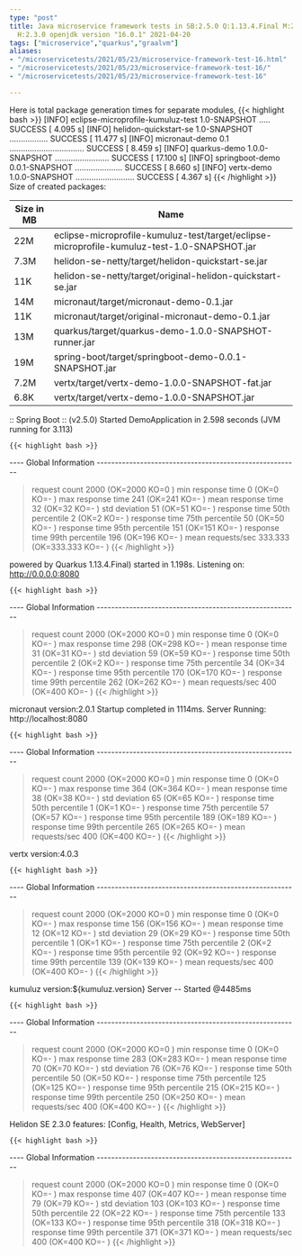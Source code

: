 ```yaml
---
type: "post"
title: Java microservice framework tests in SB:2.5.0 Q:1.13.4.Final M:2.5.4 V:4.0.3
  H:2.3.0 openjdk version "16.0.1" 2021-04-20
tags: ["microservice","quarkus","graalvm"]
aliases:
- "/microservicetests/2021/05/23/microservice-framework-test-16.html"
- "/microservicetests/2021/05/23/microservice-framework-test-16/"
- "/microservicetests/2021/05/23/microservice-framework-test-16"

---
```

 
Here is total package generation times for separate modules,
{{< highlight bash >}}
[INFO] eclipse-microprofile-kumuluz-test 1.0-SNAPSHOT ..... SUCCESS [  4.095 s]
[INFO] helidon-quickstart-se 1.0-SNAPSHOT ................. SUCCESS [ 11.477 s]
[INFO] micronaut-demo 0.1 ................................. SUCCESS [  8.459 s]
[INFO] quarkus-demo 1.0.0-SNAPSHOT ........................ SUCCESS [ 17.100 s]
[INFO] springboot-demo 0.0.1-SNAPSHOT ..................... SUCCESS [  8.660 s]
[INFO] vertx-demo 1.0.0-SNAPSHOT .......................... SUCCESS [  4.367 s]
{{< /highlight >}}
Size of created packages:

| Size in MB |  Name |
|------------|-------|
| 22M | eclipse-microprofile-kumuluz-test/target/eclipse-microprofile-kumuluz-test-1.0-SNAPSHOT.jar |
| 7.3M | helidon-se-netty/target/helidon-quickstart-se.jar |
| 11K | helidon-se-netty/target/original-helidon-quickstart-se.jar |
| 14M | micronaut/target/micronaut-demo-0.1.jar |
| 11K | micronaut/target/original-micronaut-demo-0.1.jar |
| 13M | quarkus/target/quarkus-demo-1.0.0-SNAPSHOT-runner.jar |
| 19M | spring-boot/target/springboot-demo-0.0.1-SNAPSHOT.jar |
| 7.2M | vertx/target/vertx-demo-1.0.0-SNAPSHOT-fat.jar |
| 6.8K | vertx/target/vertx-demo-1.0.0-SNAPSHOT.jar |


:: Spring Boot :: (v2.5.0) Started DemoApplication in 2.598 seconds (JVM running for 3.113)

    {{< highlight bash >}}
---- Global Information --------------------------------------------------------
> request count                                       2000 (OK=2000   KO=0     )
> min response time                                      0 (OK=0      KO=-     )
> max response time                                    241 (OK=241    KO=-     )
> mean response time                                    32 (OK=32     KO=-     )
> std deviation                                         51 (OK=51     KO=-     )
> response time 50th percentile                          2 (OK=2      KO=-     )
> response time 75th percentile                         50 (OK=50     KO=-     )
> response time 95th percentile                        151 (OK=151    KO=-     )
> response time 99th percentile                        196 (OK=196    KO=-     )
> mean requests/sec                                333.333 (OK=333.333 KO=-     )
{{< /highlight >}}

powered by Quarkus 1.13.4.Final) started in 1.198s. Listening on: http://0.0.0.0:8080

    {{< highlight bash >}}
---- Global Information --------------------------------------------------------
> request count                                       2000 (OK=2000   KO=0     )
> min response time                                      0 (OK=0      KO=-     )
> max response time                                    298 (OK=298    KO=-     )
> mean response time                                    31 (OK=31     KO=-     )
> std deviation                                         59 (OK=59     KO=-     )
> response time 50th percentile                          2 (OK=2      KO=-     )
> response time 75th percentile                         34 (OK=34     KO=-     )
> response time 95th percentile                        170 (OK=170    KO=-     )
> response time 99th percentile                        262 (OK=262    KO=-     )
> mean requests/sec                                    400 (OK=400    KO=-     )
{{< /highlight >}}

micronaut version:2.0.1 Startup completed in 1114ms. Server Running: http://localhost:8080

    {{< highlight bash >}}
---- Global Information --------------------------------------------------------
> request count                                       2000 (OK=2000   KO=0     )
> min response time                                      0 (OK=0      KO=-     )
> max response time                                    364 (OK=364    KO=-     )
> mean response time                                    38 (OK=38     KO=-     )
> std deviation                                         65 (OK=65     KO=-     )
> response time 50th percentile                          1 (OK=1      KO=-     )
> response time 75th percentile                         57 (OK=57     KO=-     )
> response time 95th percentile                        189 (OK=189    KO=-     )
> response time 99th percentile                        265 (OK=265    KO=-     )
> mean requests/sec                                    400 (OK=400    KO=-     )
{{< /highlight >}}

vertx version:4.0.3

    {{< highlight bash >}}
---- Global Information --------------------------------------------------------
> request count                                       2000 (OK=2000   KO=0     )
> min response time                                      0 (OK=0      KO=-     )
> max response time                                    156 (OK=156    KO=-     )
> mean response time                                    12 (OK=12     KO=-     )
> std deviation                                         29 (OK=29     KO=-     )
> response time 50th percentile                          1 (OK=1      KO=-     )
> response time 75th percentile                          2 (OK=2      KO=-     )
> response time 95th percentile                         92 (OK=92     KO=-     )
> response time 99th percentile                        139 (OK=139    KO=-     )
> mean requests/sec                                    400 (OK=400    KO=-     )
{{< /highlight >}}

kumuluz version:${kumuluz.version} Server -- Started @4485ms

    {{< highlight bash >}}
---- Global Information --------------------------------------------------------
> request count                                       2000 (OK=2000   KO=0     )
> min response time                                      0 (OK=0      KO=-     )
> max response time                                    283 (OK=283    KO=-     )
> mean response time                                    70 (OK=70     KO=-     )
> std deviation                                         76 (OK=76     KO=-     )
> response time 50th percentile                         50 (OK=50     KO=-     )
> response time 75th percentile                        125 (OK=125    KO=-     )
> response time 95th percentile                        215 (OK=215    KO=-     )
> response time 99th percentile                        250 (OK=250    KO=-     )
> mean requests/sec                                    400 (OK=400    KO=-     )
{{< /highlight >}}

Helidon SE 2.3.0 features: [Config, Health, Metrics, WebServer]

    {{< highlight bash >}}
---- Global Information --------------------------------------------------------
> request count                                       2000 (OK=2000   KO=0     )
> min response time                                      0 (OK=0      KO=-     )
> max response time                                    407 (OK=407    KO=-     )
> mean response time                                    79 (OK=79     KO=-     )
> std deviation                                        103 (OK=103    KO=-     )
> response time 50th percentile                         22 (OK=22     KO=-     )
> response time 75th percentile                        133 (OK=133    KO=-     )
> response time 95th percentile                        318 (OK=318    KO=-     )
> response time 99th percentile                        371 (OK=371    KO=-     )
> mean requests/sec                                    400 (OK=400    KO=-     )
{{< /highlight >}}